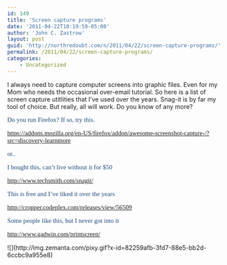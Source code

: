 ```yaml
---
id: 149
title: 'Screen capture programs'
date: '2011-04-22T10:19:59-05:00'
author: 'John C. Zastrow'
layout: post
guid: 'http://northredoubt.com/n/2011/04/22/screen-capture-programs/'
permalink: /2011/04/22/screen-capture-programs/
categories:
    - Uncategorized
---
```


I always need to capture computer screens into graphic files. Even for my Mom who needs the occasional over-email tutorial. So here is a list of screen capture utitlities that I’ve used over the years. Snag-it is by far my tool of choice. But really, all will work. Do you know of any more?

<span style="font-size: 11.0pt; font-family: 'Calibri','sans-serif'; color: #1f497d;">Do you run Firefox? If so, try this.</span>

<span style="font-size: 11.0pt; font-family: 'Calibri','sans-serif'; color: #1f497d;"><https://addons.mozilla.org/en-US/firefox/addon/awesome-screenshot-capture-/?src=discovery-learnmore></span>

<span style="font-size: 11.0pt; font-family: 'Calibri','sans-serif'; color: #1f497d;"> or..</span>

<span style="font-size: 11.0pt; font-family: 'Calibri','sans-serif'; color: #1f497d;"> I bought this, can’t live without it for $50</span>

<span style="font-size: 11.0pt; font-family: 'Calibri','sans-serif'; color: #1f497d;"><http://www.techsmith.com/snagit/></span>

<span style="font-size: 11.0pt; font-family: 'Calibri','sans-serif'; color: #1f497d;"> </span>

<span style="font-size: 11.0pt; font-family: 'Calibri','sans-serif'; color: #1f497d;"> </span>

<span style="font-size: 11.0pt; font-family: 'Calibri','sans-serif'; color: #1f497d;">This is free and I’ve liked it over the years</span>

<span style="font-size: 11.0pt; font-family: 'Calibri','sans-serif'; color: #1f497d;"><http://cropper.codeplex.com/releases/view/56509></span>

<span style="font-size: 11.0pt; font-family: 'Calibri','sans-serif'; color: #1f497d;"> </span>

<span style="font-size: 11.0pt; font-family: 'Calibri','sans-serif'; color: #1f497d;">Some people like this, but I never got into it</span>

<span style="font-size: 11.0pt; font-family: 'Calibri','sans-serif'; color: #1f497d;"><http://www.gadwin.com/printscreen/></span>

<span style="font-size: 11.0pt; font-family: 'Calibri','sans-serif'; color: #1f497d;"> </span>

<div class="zemanta-pixie">![](http://img.zemanta.com/pixy.gif?x-id=82259afb-3fd7-88e5-bb2d-6ccbc9a955e8)</div>